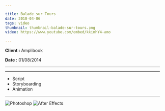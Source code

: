 ```yaml
---

title: Balade sur Tours
date: 2018-04-06
tags: video
thumbnail: thumbnail-balade-sur-tours.png
video: https://www.youtube.com/embed/kkinhY4-amo

---
```


**Client :**
Amplibook

**Date :**
01/08/2014

---


---

- Script
- Storyboarding
- Animation

---

![Photoshop](/images/icons/photoshop.svg)
![After Effects](/images/icons/after_effects.svg)
